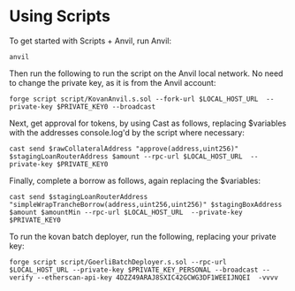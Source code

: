 # Using Scripts 

To get started with Scripts + Anvil, run Anvil: 
```
anvil
```
Then run the following to run the script on the Anvil local network. No need to change the private key, as it is from the Anvil account: 
```
forge script script/KovanAnvil.s.sol --fork-url $LOCAL_HOST_URL  --private-key $PRIVATE_KEY0 --broadcast
```

Next, get approval for tokens, by using Cast as follows, replacing $variables with the addresses console.log'd by the script where necessary: 
```
cast send $rawCollateralAddress "approve(address,uint256)" $stagingLoanRouterAddress $amount --rpc-url $LOCAL_HOST_URL  --private-key $PRIVATE_KEY0
```
Finally, complete a borrow as follows, again replacing the $variables: 
```
cast send $stagingLoanRouterAddress "simpleWrapTrancheBorrow(address,uint256,uint256)" $stagingBoxAddress $amount $amountMin --rpc-url $LOCAL_HOST_URL  --private-key $PRIVATE_KEY0 
```

To run the kovan batch deployer, run the following, replacing your private key: 
```
forge script script/GoerliBatchDeployer.s.sol --rpc-url $LOCAL_HOST_URL --private-key $PRIVATE_KEY_PERSONAL --broadcast --verify --etherscan-api-key 4DZZ49ARAJ8SXIC42GCWG3DF1WEEIJNQEI  -vvvv
```